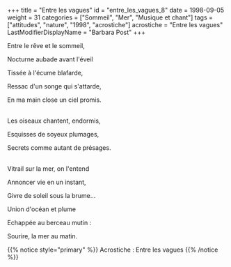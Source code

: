 +++
title = "Entre les vagues"
id = "entre_les_vagues_8"
date = 1998-09-05
weight = 31
categories = ["Sommeil", "Mer", "Musique et chant"]
tags = ["attitudes", "nature", "1998", "acrostiche"]
acrostiche = "Entre les vagues"
LastModifierDisplayName = "Barbara Post"
+++

Entre le rêve et le sommeil,

Nocturne aubade avant l'éveil

Tissée à l'écume blafarde,

Ressac d'un songe qui s'attarde,

En ma main close un ciel promis.

 \
Les oiseaux chantent, endormis,

Esquisses de soyeux plumages,

Secrets comme autant de présages.

 \
Vitrail sur la mer, on l'entend

Annoncer vie en un instant,

Givre de soleil sous la brume...

Union d'océan et plume

Echappée au berceau mutin :

Sourire, la mer au matin.

{{% notice style="primary" %}}
Acrostiche : Entre les vagues
{{% /notice %}}
